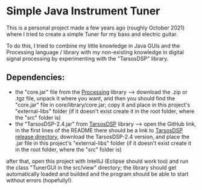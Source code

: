 # Simple Java Instrument Tuner

This is a personal project made a few years ago (roughly October 2021) where 
I tried to create a simple Tuner for my bass and electric guitar.

To do this, I tried to combine my little knowledge in Java GUIs and the Processing
language / library with my non-existing knowledge in digital signal processing
by experimenting with the "TarsosDSP" library.

## Dependencies:
- the "core.jar" file from the [Processing](https://processing.org/download) library --> download the .zip or .tgz file,
unpack it where you want, and then you should find the "core.jar" file in core/library/core.jar; copy it
and place in this project's "external-libs" folder (if it doesn't exist create it in the root folder, where the "src" folder is)
- the "TarsosDSP-2.4.jar" from [TarsosDSP](https://github.com/JorenSix/TarsosDSP) library --> open the GitHub link, in
the first lines of the README there should be a link to [TarsosDSP release directory](https://0110.be/releases/TarsosDSP/),
download the TarsosDSP-2.4 version, and place the .jar file in this project's "external-libs" folder 
(if it doesn't exist create it in the root folder, where the "src" folder is)

after that, open this project with IntelliJ (Eclipse should work too) and run the class "TunerGUI in the src/view" directory;
the library should get automatically loaded and builded and the program should be able to start without errors (hopefully!).

